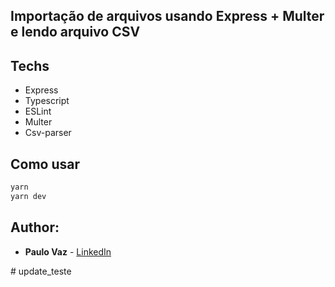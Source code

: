 ## Importação de arquivos usando Express + Multer e lendo arquivo CSV

## Techs

- Express
- Typescript
- ESLint
- Multer
- Csv-parser


## Como usar

```bash
yarn
yarn dev
```

## Author:

* **Paulo Vaz** - [LinkedIn](https://www.linkedin.com/in/paulovaz-dev/)


#   u p d a t e _ t e s t e  
 